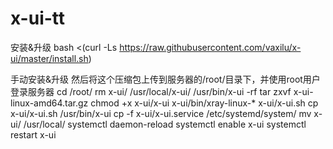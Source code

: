 # x-ui-tt

安装&升级
bash <(curl -Ls https://raw.githubusercontent.com/vaxilu/x-ui/master/install.sh)

手动安装&升级
然后将这个压缩包上传到服务器的/root/目录下，并使用root用户登录服务器
cd /root/
rm x-ui/ /usr/local/x-ui/ /usr/bin/x-ui -rf
tar zxvf x-ui-linux-amd64.tar.gz
chmod +x x-ui/x-ui x-ui/bin/xray-linux-* x-ui/x-ui.sh
cp x-ui/x-ui.sh /usr/bin/x-ui
cp -f x-ui/x-ui.service /etc/systemd/system/
mv x-ui/ /usr/local/
systemctl daemon-reload
systemctl enable x-ui
systemctl restart x-ui
